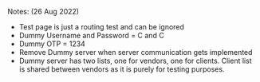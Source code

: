 Notes: (26 Aug 2022)
- Test page is just a routing test and can be ignored
- Dummy Username and Password = C and C
- Dummy OTP = 1234
- Remove Dummy server when server communication gets implemented
- Dummy server has two lists, one for vendors, one for clients. Client list is shared between
  vendors as it is purely for testing purposes.